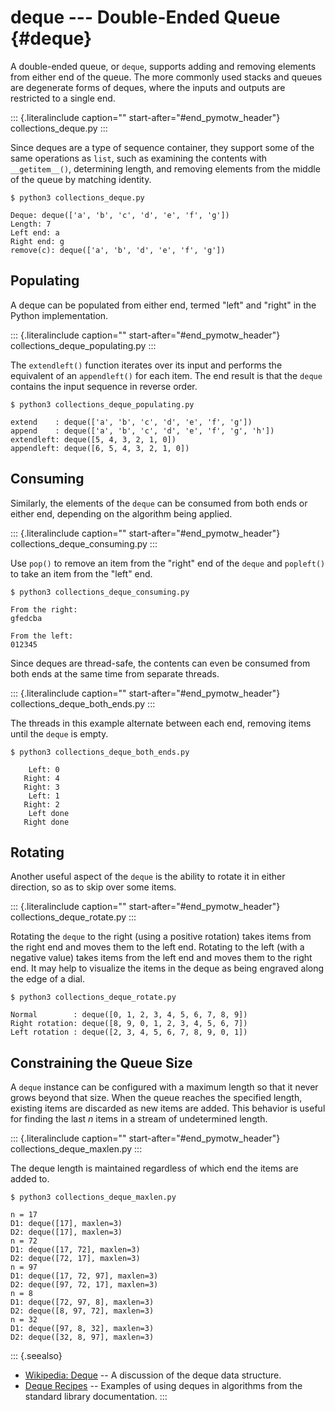 deque \-\-- Double-Ended Queue {#deque}
==============================

A double-ended queue, or `deque`, supports adding and removing elements
from either end of the queue. The more commonly used stacks and queues
are degenerate forms of deques, where the inputs and outputs are
restricted to a single end.

::: {.literalinclude caption="" start-after="#end_pymotw_header"}
collections\_deque.py
:::

Since deques are a type of sequence container, they support some of the
same operations as `list`, such as examining the contents with
`__getitem__()`, determining length, and removing elements from the
middle of the queue by matching identity.

``` {.sourceCode .none}
$ python3 collections_deque.py

Deque: deque(['a', 'b', 'c', 'd', 'e', 'f', 'g'])
Length: 7
Left end: a
Right end: g
remove(c): deque(['a', 'b', 'd', 'e', 'f', 'g'])
```

Populating
----------

A deque can be populated from either end, termed \"left\" and \"right\"
in the Python implementation.

::: {.literalinclude caption="" start-after="#end_pymotw_header"}
collections\_deque\_populating.py
:::

The `extendleft()` function iterates over its input and performs the
equivalent of an `appendleft()` for each item. The end result is that
the `deque` contains the input sequence in reverse order.

``` {.sourceCode .none}
$ python3 collections_deque_populating.py

extend    : deque(['a', 'b', 'c', 'd', 'e', 'f', 'g'])
append    : deque(['a', 'b', 'c', 'd', 'e', 'f', 'g', 'h'])
extendleft: deque([5, 4, 3, 2, 1, 0])
appendleft: deque([6, 5, 4, 3, 2, 1, 0])
```

Consuming
---------

Similarly, the elements of the `deque` can be consumed from both ends or
either end, depending on the algorithm being applied.

::: {.literalinclude caption="" start-after="#end_pymotw_header"}
collections\_deque\_consuming.py
:::

Use `pop()` to remove an item from the \"right\" end of the `deque` and
`popleft()` to take an item from the \"left\" end.

``` {.sourceCode .none}
$ python3 collections_deque_consuming.py

From the right:
gfedcba

From the left:
012345
```

Since deques are thread-safe, the contents can even be consumed from
both ends at the same time from separate threads.

::: {.literalinclude caption="" start-after="#end_pymotw_header"}
collections\_deque\_both\_ends.py
:::

The threads in this example alternate between each end, removing items
until the `deque` is empty.

``` {.sourceCode .none}
$ python3 collections_deque_both_ends.py

    Left: 0
   Right: 4
   Right: 3
    Left: 1
   Right: 2
    Left done
   Right done
```

Rotating
--------

Another useful aspect of the `deque` is the ability to rotate it in
either direction, so as to skip over some items.

::: {.literalinclude caption="" start-after="#end_pymotw_header"}
collections\_deque\_rotate.py
:::

Rotating the `deque` to the right (using a positive rotation) takes
items from the right end and moves them to the left end. Rotating to the
left (with a negative value) takes items from the left end and moves
them to the right end. It may help to visualize the items in the deque
as being engraved along the edge of a dial.

``` {.sourceCode .none}
$ python3 collections_deque_rotate.py

Normal        : deque([0, 1, 2, 3, 4, 5, 6, 7, 8, 9])
Right rotation: deque([8, 9, 0, 1, 2, 3, 4, 5, 6, 7])
Left rotation : deque([2, 3, 4, 5, 6, 7, 8, 9, 0, 1])
```

Constraining the Queue Size
---------------------------

A `deque` instance can be configured with a maximum length so that it
never grows beyond that size. When the queue reaches the specified
length, existing items are discarded as new items are added. This
behavior is useful for finding the last *n* items in a stream of
undetermined length.

::: {.literalinclude caption="" start-after="#end_pymotw_header"}
collections\_deque\_maxlen.py
:::

The deque length is maintained regardless of which end the items are
added to.

``` {.sourceCode .none}
$ python3 collections_deque_maxlen.py

n = 17
D1: deque([17], maxlen=3)
D2: deque([17], maxlen=3)
n = 72
D1: deque([17, 72], maxlen=3)
D2: deque([72, 17], maxlen=3)
n = 97
D1: deque([17, 72, 97], maxlen=3)
D2: deque([97, 72, 17], maxlen=3)
n = 8
D1: deque([72, 97, 8], maxlen=3)
D2: deque([8, 97, 72], maxlen=3)
n = 32
D1: deque([97, 8, 32], maxlen=3)
D2: deque([32, 8, 97], maxlen=3)
```

::: {.seealso}
-   [Wikipedia: Deque](https://en.wikipedia.org/wiki/Deque) \-- A
    discussion of the deque data structure.
-   [Deque
    Recipes](https://docs.python.org/3.5/library/collections.html#deque-recipes)
    \-- Examples of using deques in algorithms from the standard library
    documentation.
:::
